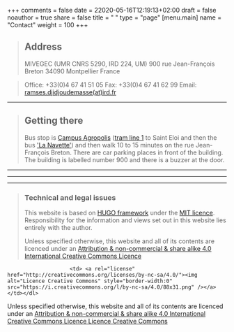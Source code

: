 +++
comments = false
date = 22020-05-16T12:19:13+02:00
draft = false
noauthor = true
share = false
title = " "
type = "page"
[menu.main]
   name = "Contact"
weight = 100
+++

> ## Address
>MIVEGEC (UMR CNRS 5290, IRD 224, UM)
>900 rue Jean-François Breton
>34090 Montpellier
>France

>Office: +33(0)4 67 41 51 05
>Fax: +33(0)4 67 41 62 99 
>Email:	[ramses.djidjoudemasse(at)ird.fr](mailto:ramses.djidjoudemasse@ird.fr)

___

> ## Getting there
>Bus stop is [Campus Agropolis](https://www.tam-voyages.com/horaires_arret/index.asp?rub_code=28&keywordsDep=Campus+Agropolis+%28Arr%C3%AAt%29+-+MONTPELLIER&pointDep=5397%24Campus+Agropolis%244%2434172) ([tram line 1](https://www.tam-voyages.com/horaires_ligne/?rub_code=6&thm_id=&lign_id=1&sens=2&laDate=17%2F03%2F2015) to Saint Eloi and then the bus ['La Navette'](https://www.tam-voyages.com/horaires_ligne/?rub_code=6&thm_id=&lign_id=5&sens=2&laDate=17%2F03%2F2015)) and then walk 10 to 15 minutes on the rue Jean-François Breton. There are car parking places in front of the building.
The building is labelled number 900 and there is a buzzer at the door.

___
___
___

>### Technical and legal issues
>This website is based on [HUGO framework](https://gohugo.io/) under the [MIT licence](https://en.wikipedia.org/wiki/MIT_License).
>Responsibility for the information and views set out in this website lies entirely with the author.
><dl> <td> Unless specified otherwise, this website and all of its contents are licenced under an <a rel="license" href="http://creativecommons.org/licenses/by-nc-sa/4.0/"> Attribution & non-commercial & share alike 4.0 International Creative Commons Licence</a></td> 
                        <td> <a rel="license" href="http://creativecommons.org/licenses/by-nc-sa/4.0/"><img alt="Licence Creative Commons" style="border-width:0" src="https://i.creativecommons.org/l/by-nc-sa/4.0/88x31.png" /></a> </td></dl>
Unless specified otherwise, this website and all of its contents are licenced under an [Attribution & non-commercial & share alike 4.0 International Creative Commons Licence	Licence Creative Commons](https://creativecommons.org/licenses/by-nc-sa/4.0/)

